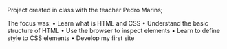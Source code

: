 Project created in class with the teacher Pedro Marins;

The focus was: 
• Learn what is HTML and CSS
• Understand the basic structure of HTML
• Use the browser to inspect elements
• Learn to define style to CSS elements
• Develop my first site
